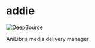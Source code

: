 # addie

[![DeepSource](https://deepsource.io/gh/MindHunter86/addie.svg/?label=active+issues&show_trend=true&token=AtG-lWiJr05mqoRLQqksdr54)](https://deepsource.io/gh/MindHunter86/addie/?ref=repository-badge)

AniLibria media delivery manager